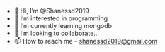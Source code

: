 - 👋 Hi, I’m @Shanessd2019
- 👀 I’m interested in programming
- 🌱 I’m currently learning mongodb
- 💞️ I’m looking to collaborate...
- 📫 How to reach me - shanessd2019@gmail.com

<!---
Shanessd2019/Shanessd2019 is a ✨ special ✨ repository because its `README.md` (this file) appears on your GitHub profile.
You can click the Preview link to take a look at your changes.
--->
